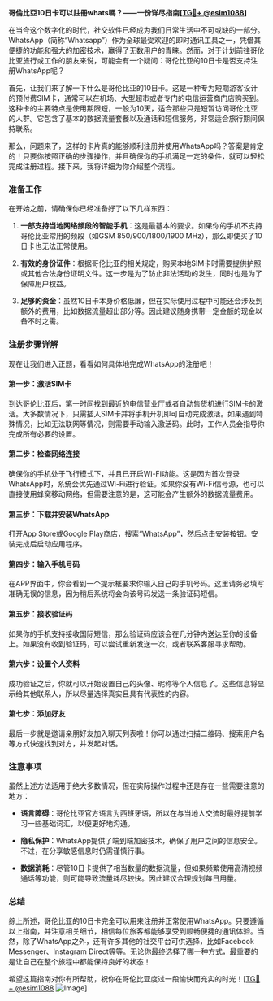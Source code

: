 **哥倫比亞10日卡可以註冊whats嗎？——一份详尽指南[[TG💪+ @esim1088](https://t.me/s/esim1088)]**

在当今这个数字化的时代，社交软件已经成为我们日常生活中不可或缺的一部分。WhatsApp（简称“Whatsapp”）作为全球最受欢迎的即时通讯工具之一，凭借其便捷的功能和强大的加密技术，赢得了无数用户的青睐。然而，对于计划前往哥伦比亚旅行或工作的朋友来说，可能会有一个疑问：哥伦比亚的10日卡是否支持注册WhatsApp呢？

首先，让我们来了解一下什么是哥伦比亚的10日卡。这是一种专为短期游客设计的预付费SIM卡，通常可以在机场、大型超市或者专门的电信运营商门店购买到。这种卡的主要特点是使用期限短，一般为10天，适合那些只是短暂访问哥伦比亚的人群。它包含了基本的数据流量套餐以及通话和短信服务，非常适合旅行期间保持联系。

那么，问题来了，这样的卡片真的能够顺利注册并使用WhatsApp吗？答案是肯定的！只要你按照正确的步骤操作，并且确保你的手机满足一定的条件，就可以轻松完成注册过程。接下来，我将详细为你介绍整个流程。

### 准备工作

在开始之前，请确保你已经准备好了以下几样东西：

1. **一部支持当地网络频段的智能手机**：这是最基本的要求。如果你的手机不支持哥伦比亚常用的频段（如GSM 850/900/1800/1900 MHz），那么即使买了10日卡也无法正常使用。
   
2. **有效的身份证件**：根据哥伦比亚的相关规定，购买本地SIM卡时需要提供护照或其他合法身份证明文件。这一步是为了防止非法活动的发生，同时也是为了保障用户权益。

3. **足够的资金**：虽然10日卡本身价格低廉，但在实际使用过程中可能还会涉及到额外的费用，比如数据流量超出部分等。因此建议随身携带一定金额的现金以备不时之需。

### 注册步骤详解

现在让我们进入正题，看看如何具体地完成WhatsApp的注册吧！

#### 第一步：激活SIM卡

到达哥伦比亚后，第一时间找到最近的电信营业厅或者自动售货机进行SIM卡的激活。大多数情况下，只需插入SIM卡并将手机开机即可自动完成激活。如果遇到特殊情况，比如无法联网等情况，则需要手动输入激活码。此时，工作人员会指导你完成所有必要的设置。

#### 第二步：检查网络连接

确保你的手机处于飞行模式下，并且已开启Wi-Fi功能。这是因为首次登录WhatsApp时，系统会优先通过Wi-Fi进行验证。如果你没有Wi-Fi信号源，也可以直接使用蜂窝移动网络，但需要注意的是，这可能会产生额外的数据流量费用。

#### 第三步：下载并安装WhatsApp

打开App Store或Google Play商店，搜索“WhatsApp”，然后点击安装按钮。安装完成后启动应用程序。

#### 第四步：输入手机号码

在APP界面中，你会看到一个提示框要求你输入自己的手机号码。这里请务必填写准确无误的信息，因为稍后系统将会向该号码发送一条验证码短信。

#### 第五步：接收验证码

如果你的手机支持接收国际短信，那么验证码应该会在几分钟内送达至你的设备上。如果没有收到验证码，可以尝试重新发送一次，或者联系客服寻求帮助。

#### 第六步：设置个人资料

成功验证之后，你就可以开始设置自己的头像、昵称等个人信息了。这些信息将显示给其他联系人，所以尽量选择真实且具有代表性的内容。

#### 第七步：添加好友

最后一步就是邀请亲朋好友加入聊天列表啦！你可以通过扫描二维码、搜索用户名等方式快速找到对方，并发起对话。

### 注意事项

虽然上述方法适用于绝大多数情况，但在实际操作过程中还是存在一些需要注意的地方：

- **语言障碍**：哥伦比亚官方语言为西班牙语，所以在与当地人交流时最好提前学习一些基础词汇，以便更好地沟通。
  
- **隐私保护**：WhatsApp提供了端到端加密技术，确保了用户之间的信息安全。不过，在分享敏感信息时仍需谨慎行事。

- **数据消耗**：尽管10日卡提供了相当数量的数据流量，但如果频繁使用高清视频通话等功能，则可能导致流量耗尽较快。因此建议合理规划每日用量。

### 总结

综上所述，哥伦比亚的10日卡完全可以用来注册并正常使用WhatsApp。只要遵循以上指南，并注意相关细节，相信每位旅客都能够享受到顺畅便捷的通讯体验。当然，除了WhatsApp之外，还有许多其他的社交平台可供选择，比如Facebook Messenger、Instagram Direct等等。无论你最终选择了哪一种方式，最重要的是让自己在整个旅程中都能保持良好的状态！

希望这篇指南对你有所帮助，祝你在哥伦比亚度过一段愉快而充实的时光！[[TG💪+ @esim1088](https://t.me/s/esim1088) ![Image](https://i.postimg.cc/4NQfJmqS/Snipaste-2025-05-13-00-14-12.png)]